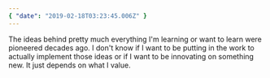 ```yaml
---
{ "date": "2019-02-18T03:23:45.006Z" }
---
```


The ideas behind pretty much everything I'm learning or want to learn were
pioneered decades ago. I don't know if I want to be putting in the work to
actually implement those ideas or if I want to be innovating on something new.
It just depends on what I value.
